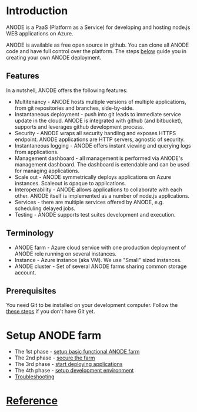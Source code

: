 # Introduction

ANODE is a PaaS (Platform as a Service) for developing and hosting node.js WEB applications on Azure.

ANODE is available as free open source in github. You can clone all ANODE code and have full control over the platform. The steps [below](https://github.com/anodejs/anodejs#setup-anode-farm) guide you in creating your own ANODE deployment.

## Features

In a nutshell, ANODE offers the following features:

* Multitenancy - ANODE hosts multiple versions of multiple applications, from git repositories and branches, side-by-side.
* Instantaneous deployment - push into git leads to immediate service update in the cloud. ANODE is integrated with github (and bitbucket), supports and leverages github development process.
* Security - ANODE wraps all security handling and exposes HTTPS endpoint. ANODE applications are HTTP servers, agnostic of security.
* Instantaneous logging - ANODE offers instant viewing and querying logs from applications.
* Management dashboard - all management is performed via ANODE's management dashboard. The dashboard is extendable and can be used for managing applications.
* Scale out - ANODE symmetrically deploys applications on Azure instances. Scaleout is opaque to applications.
* Interoperability - ANODE allows applications to collaborate with each other. ANODE itself is implemented as a number of node.js applications.
* Services - there are multiple services offered by ANODE, e.g. scheduling delayed jobs.
* Testing - ANODE supports test suites development and execution.

## Terminology

* ANODE farm - Azure cloud service with one production deployment of ANODE role running on several instances.
* Instance - Azure instance (aka VM). We use "Small" sized instances.
* ANODE cluster - Set of several ANODE farms sharing common storage account.

## Prerequisites

You need Git to be installed on your development computer. Follow the [these steps](https://help.github.com/articles/set-up-git) if you don't have Git yet.

# Setup ANODE farm

* The 1st phase - [setup basic functional ANODE farm](https://github.com/anodejs/anodejs/blob/master/docs/SIMPLE_SETUP.md)
* The 2nd phase - [secure the farm](https://github.com/anodejs/anodejs/blob/master/docs/SECURITY_SETUP.md)
* The 3rd phase - [start deploying applications](https://github.com/anodejs/anodejs/blob/master/docs/APPREPO_SETUP.md)
* The 4th phase - [setup development environment](https://github.com/anodejs/anodejs/blob/master/docs/DEVENV_SETUP.md)
* [Troubleshooting](https://github.com/anodejs/anodejs/blob/master/docs/TROUBLESHOOTING_SETUP.md)

# [Reference](https://github.com/anodejs/anodejs/blob/master/docs/REFERENCE.md)